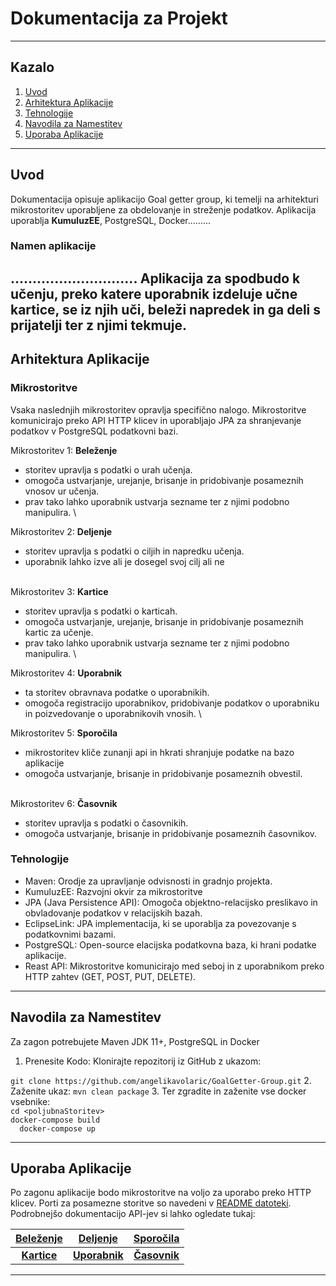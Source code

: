 
# Dokumentacija za Projekt

---
## Kazalo

1. [Uvod](#uvod)
2. [Arhitektura Aplikacije](#arhitektura-aplikacije)
3. [Tehnologije](#tehnologije)
4. [Navodila za Namestitev](#navodiola-za-namestitev)
5. [Uporaba Aplikacije](#uporaba-aplikacije)


---
## Uvod
Dokumentacija opisuje aplikacijo Goal getter group, ki temelji na arhitekturi mikrostoritev uporabljene 
za obdelovanje in streženje podatkov. Aplikacija uporablja **KumuluzEE**, PostgreSQL, Docker.........

### Namen aplikacije

.............................
Aplikacija za spodbudo k učenju, preko katere uporabnik izdeluje učne kartice,
se iz njih uči, beleži napredek in ga deli s prijatelji ter z njimi tekmuje. 
---
## Arhitektura Aplikacije
### Mikrostoritve
Vsaka naslednjih mikrostoritev opravlja specifično nalogo. Mikrostoritve komunicirajo preko API HTTP klicev 
in uporabljajo JPA za shranjevanje podatkov v PostgreSQL podatkovni bazi.

Mikrostoritev 1: **Beleženje**
* storitev upravlja s podatki o urah učenja.
* omogoča ustvarjanje, urejanje, brisanje in pridobivanje posameznih vnosov ur učenja.
* prav tako lahko uporabnik ustvarja sezname ter z njimi podobno manipulira.
\

Mikrostoritev 2: **Deljenje**
* storitev upravlja s podatki o ciljih in napredku učenja.
* uporabnik lahko izve ali je dosegel svoj cilj ali ne

\
Mikrostoritev 3: **Kartice**
* storitev upravlja s podatki o karticah.
* omogoča ustvarjanje, urejanje, brisanje in pridobivanje posameznih kartic za učenje.
* prav tako lahko uporabnik ustvarja sezname ter z njimi podobno manipulira.
\

Mikrostoritev 4: **Uporabnik**
* ta storitev obravnava podatke o uporabnikih.
* omogoča registracijo uporabnikov, pridobivanje podatkov o uporabniku in 
poizvedovanje o uporabnikovih vnosih.
\

Mikrostoritev 5: **Sporočila**
* mikrostoritev kliče zunanji api in hkrati shranjuje podatke na bazo aplikacije
* omogoča ustvarjanje, brisanje in pridobivanje posameznih obvestil.

\
Mikrostoritev 6: **Časovnik**
* storitev upravlja s podatki o časovnikih.
* omogoča ustvarjanje, brisanje in pridobivanje posameznih časovnikov.

### Tehnologije
* Maven: Orodje za upravljanje odvisnosti in gradnjo projekta.
* KumuluzEE: Razvojni okvir za mikrostoritve
* JPA (Java Persistence API): Omogoča objektno-relacijsko preslikavo 
in obvladovanje podatkov v relacijskih bazah.
* EclipseLink: JPA implementacija, ki se uporablja za povezovanje s podatkovnimi bazami.
* PostgreSQL: Open-source elacijska podatkovna baza, ki hrani podatke aplikacije.
* Reast API: Mikrostoritve komunicirajo med seboj in z uporabnikom preko HTTP zahtev (GET, POST, PUT, DELETE).




---

## Navodila za Namestitev
Za zagon potrebujete Maven JDK 11+, PostgreSQL in Docker 
1. Prenesite Kodo:
Klonirajte repozitorij iz GitHub z ukazom:

``` git clone https://github.com/angelikavolaric/GoalGetter-Group.git ``` 
2. Zaženite ukaz:
``` mvn clean package ```
3. Ter zgradite in zaženite vse docker vsebnike:
\
``` cd <poljubnaStoritev> ```
\
   ``` docker-compose build ```
\
   ```  docker-compose up```



---
## Uporaba Aplikacije
Po zagonu aplikacije bodo mikrostoritve na voljo za uporabo preko HTTP klicev.
Porti za posamezne storitve so navedeni v [README datoteki](README.md). 
\
Podrobnejšo dokumentacijo API-jev si lahko ogledate tukaj:

|  [Beleženje](ApiDokumentacije/storitevBelezenje.yml)  |     [Deljenje](ApiDokumentacije/storitevDeljenje.yml)     |   [Sporočila](ApiDokumentacije/storitevSporocila.yml)   |
|:-----------------------------------------------------:|:---------------------------------------------------------:|:-------------------------------------------------------:|
|  **[Kartice](ApiDokumentacije/storitevKartice.yml)**  |  **[Uporabnik](ApiDokumentacije/storitevUporabnik.yml)**  |  **[Časovnik](ApiDokumentacije/storitevCasovnik.yml)**  |

---




